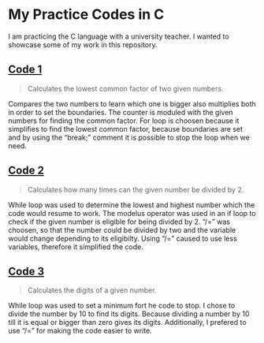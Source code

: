 # My Practice Codes in C
I am practicing the C language with a university teacher. I wanted to showcase some of my work in this repository. 
## [Code 1](https://github.com/kostaskolaros/Codes-C/blob/main/Code%201.cpp)
> Calculates the lowest common factor of two given numbers.

Compares the two numbers to learn which one is bigger also multiplies both  in order to set the boundaries. The counter is moduled with the given numbers for finding the common factor. For loop is choosen because it simplifies to find the lowest common factor, because boundaries are set and by using the “break;” comment it is possible to stop the loop when we need.
## [Code 2](https://github.com/kostaskolaros/Codes-C/blob/main/Code%202.cpp)
> Calculates how many times can the given number be divided by 2.

While loop was used to determine the lowest and highest number which the code would resume to work. The modelus operator was used in an if loop to check if the given number is eligible for being divided by 2. “/=” was choosen, so that the number could be divided by two and the variable would change depending to its eligibilty. Using  “/=” caused to use less variables, therefore it simplified the code.
## [Code 3](https://github.com/kostaskolaros/Codes-C/blob/main/Code%203.cpp)
> Calculates the digits of a given number.

While loop was used to set a minimum fort he code to stop. I chose to divide the number by 10 to find its digits. Because  dividing a number by 10 till it is equal or bigger than zero gives its digits. Additionally, I prefered to use “/=” for making the code easier to write.
